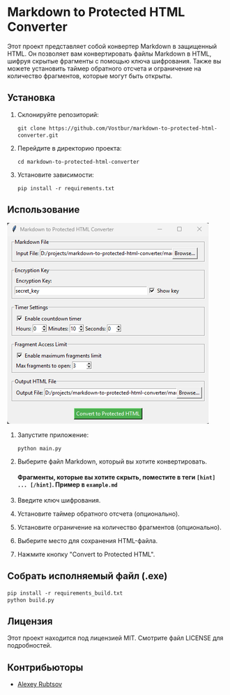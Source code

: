 # Markdown to Protected HTML Converter

Этот проект представляет собой конвертер Markdown в защищенный HTML. Он позволяет вам конвертировать файлы Markdown в HTML, шифруя скрытые фрагменты с помощью ключа шифрования. Также вы можете установить таймер обратного отсчета и ограничение на количество фрагментов, которые могут быть открыты.

## Установка

1. Склонируйте репозиторий:
   ```
   git clone https://github.com/Vostbur/markdown-to-protected-html-converter.git
   ```
2. Перейдите в директорию проекта:
   ```
   cd markdown-to-protected-html-converter
   ```
3. Установите зависимости:
   ```
   pip install -r requirements.txt
   ```
## Использование

![img](UI.png)

1. Запустите приложение:
   ```
   python main.py
   ```
2. Выберите файл Markdown, который вы хотите конвертировать.

   #### Фрагменты, которые вы хотите скрыть, поместите в теги `[hint] ... [/hint]`. Пример в `example.md`

3. Введите ключ шифрования.

4. Установите таймер обратного отсчета (опционально).

5. Установите ограничение на количество фрагментов (опционально).

6. Выберите место для сохранения HTML-файла.

7. Нажмите кнопку "Convert to Protected HTML".

## Собрать исполняемый файл (.exe)
   ```
   pip install -r requirements_build.txt
   python build.py
   ```
## Лицензия

Этот проект находится под лицензией MIT. Смотрите файл LICENSE для подробностей.

## Контрибьюторы

- [Alexey Rubtsov](https://github.com/vostbur)



